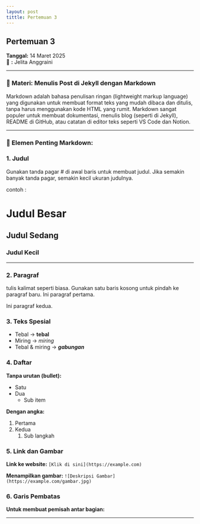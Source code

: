 ```yaml
---
layout: post
tittle: Pertemuan 3
---
```


## Pertemuan 3
**Tanggal:** 14 Maret 2025  
📝       **:** Jelita Anggraini 


---

### 🔧 Materi: Menulis Post di Jekyll dengan Markdown

Markdown adalah bahasa penulisan ringan (lightweight markup language) yang digunakan untuk membuat format teks yang mudah dibaca dan ditulis, tanpa harus menggunakan kode HTML yang rumit.
Markdown sangat populer untuk membuat dokumentasi, menulis blog (seperti di Jekyll), README di GitHub, atau catatan di editor teks seperti VS Code dan Notion.

---

### 📌 Elemen Penting Markdown:

### 1.  Judul
Gunakan tanda pagar # di awal baris untuk membuat judul. Jika semakin banyak tanda pagar, semakin kecil ukuran judulnya.

contoh :
# Judul Besar
## Judul Sedang
### Judul Kecil
---

### 2.  Paragraf
tulis kalimat seperti biasa. Gunakan satu baris kosong untuk pindah ke paragraf baru.
Ini paragraf pertama.

Ini paragraf kedua.

### 3.  Teks Spesial
- Tebal → **tebal**
- Miring → *miring*
- Tebal & miring → ***gabungan***

### 4. Daftar
**Tanpa urutan (bullet):**
- Satu
- Dua
  - Sub item

**Dengan angka:**
1. Pertama
2. Kedua
   1. Sub langkah

### 5. Link dan Gambar
**Link ke website:**
```[Klik di sini](https://example.com)```

**Menampilkan gambar:**
```![Deskripsi Gambar](https://example.com/gambar.jpg)```

### 6. Garis Pembatas
**Untuk membuat pemisah antar bagian:**

---

